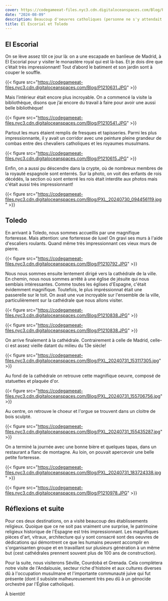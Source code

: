 ```yaml
---
cover: https://codegameeat-files.nyc3.cdn.digitaloceanspaces.com/Blog/PXL_20240731_181832201.jpg
date: "2024-08-09"
description: Beaucoup d'oeuvres catholiques (personne ne s'y attendait!)
title: El Escorial et Toledo
---
```

 
 ## El Escorial
 
 On se lève assez tôt ce jour là: on a une escapade en banlieue de Madrid, à El Escorial pour y visiter le monastère royal qui est là-bas. Et je dois dire que c’était très impressionnant! Tout d’abord le batiment et son jardin sont à couper le souffle.
 
 {{< figure src="https://codegameeat-files.nyc3.cdn.digitaloceanspaces.com/Blog/P1210631.JPG" >}}
 
 
 Mais l’intérieur était encore plus incroyable. On a commencé la visite la bibliothèque, disons que j’ai encore du travail à faire pour avoir une aussi belle bibliothèque!
 
{{< figure src="https://codegameeat-files.nyc3.cdn.digitaloceanspaces.com/Blog/P1210541.JPG" >}}
 
 Partout les murs étaient remplis de fresques et tapisseries. Parmi les plus impressionnante, il y avait un corridor avec une peinture pleine grandeur de combas entre des chevaliers catholiques et les royaumes musulmans. 
 
{{< figure src="https://codegameeat-files.nyc3.cdn.digitaloceanspaces.com/Blog/P1210615.JPG" >}}
 
 Enfin, on a aussi pu déscendre dans la crypte, où de nombreux membres de la royauté espagnole sont enterrés. Sur la photo, on voit des enfants de rois décédés, la section où sont enterré les rois était interdite aux photos mais c'était aussi très impressionnant!
 
{{< figure src="https://codegameeat-files.nyc3.cdn.digitaloceanspaces.com/Blog/PXL_20240730_094456119.jpg" >}}
 
 ## Toledo

En arrivant à Toledo, nous sommes accueillis par une magnifique forteresse. Mais attention: une forteresse de luxe! On gravi ses murs à l'aide d'escaliers roulants. Quand même très impressionnant ces vieux murs de pierre.

{{< figure src="https://codegameeat-files.nyc3.cdn.digitaloceanspaces.com/Blog/P1210792.JPG" >}}

Nous nous sommes ensuite lentement dirigé vers la cathédrale de la ville. En chemin, nous nous sommes arrêté à une église de jésuite qui nous semblais intéressantes. Comme toutes les églises d'Espagne, c'était évidemment magnifique. Toutefois, le plus impréssionnat était une passerelle sur le toit. On avait une vue incroyable sur l'ensemble de la ville, particulièrement sur la cathédrale que nous allons visiter.

{{< figure src="https://codegameeat-files.nyc3.cdn.digitaloceanspaces.com/Blog/P1210838.JPG" >}}

{{< figure src="https://codegameeat-files.nyc3.cdn.digitaloceanspaces.com/Blog/P1210838.JPG" >}}

On arrive finalement à la cathédrale. Contrairement à celle de Madrid, celle-ci est assez vieille datant du milieu du 13e siècle!

{{< figure src="https://codegameeat-files.nyc3.cdn.digitaloceanspaces.com/Blog/PXL_20240731_153117305.jpg" >}}

Au fond de la cathédrale on retrouve cette magnifique oeuvre, composé de statuettes et plaquée d'or.

{{< figure src="https://codegameeat-files.nyc3.cdn.digitaloceanspaces.com/Blog/PXL_20240731_155706756.jpg" >}}

Au centre, on retrouve le choeur et l'orgue se trouvent dans un cloitre de bois sculpté.

{{< figure src="https://codegameeat-files.nyc3.cdn.digitaloceanspaces.com/Blog/PXL_20240731_155435287.jpg" >}}

On a terminé la journée avec une bonne bière et quelques tapas, dans un restaurant a flanc de montagne. Au loin, on pouvait apercevoir une belle petite forteresse.

{{< figure src="https://codegameeat-files.nyc3.cdn.digitaloceanspaces.com/Blog/PXL_20240731_183724338.jpg" >}}

{{< figure src="https://codegameeat-files.nyc3.cdn.digitaloceanspaces.com/Blog/P1210978.JPG" >}}

## Réflexions et suite

Pour ces deux destinations, on a visité beaucoup des établissements religieux. Quoique que ce ne soit pas vraiment une surprise, le patrimoine religieux historique de l'Espagne est très impressionnant. Les magnifiques pièces  d'art, vitraux, architecture qui y sont consacré sont des oeuvres de dédications qui démontrent ce que les humains peuvent accomplir en s'organisanten groupe et en travaillant sur plusieurs génération à un même but (cest cathédrales prennent souvent plus de 100 ans de construction).

Pour la suite, nous visiterons Séville, Courdobá et Grenada. Cela complètera notre visite de l'Andalousie, secteur riche d'histoire et aux cultures diverses dû à l'occupation musulmane et l'importante communauté juive qui fut présente (dont il subsiste malheureusement très peu dû à un génocide orchestré par l'Église catholique).

À bientôt!